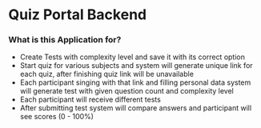 # Quiz Portal Backend
### What is this Application for? ###

* Create Tests with complexity level and save it with its correct option
* Start quiz for various subjects and system will generate unique link for each quiz, after finishing quiz link will be unavailable
* Each participant singing with that link and filling personal data system will generate test with given question count and complexity level
* Each participant will receive different tests
* After submitting test system will compare answers and participant will see scores (0 - 100%)